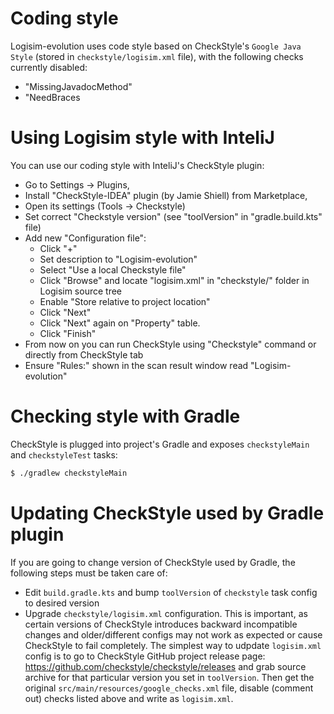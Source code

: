 # Coding style #

Logisim-evolution uses code style based on CheckStyle's `Google Java Style` (stored
in `checkstyle/logisim.xml` file), with the following checks currently disabled:

* "MissingJavadocMethod"
* "NeedBraces

# Using Logisim style with InteliJ #

You can use our coding style with InteliJ's CheckStyle plugin:

* Go to Settings -> Plugins,
* Install "CheckStyle-IDEA" plugin (by Jamie Shiell) from Marketplace,
* Open its settings (Tools -> Checkstyle)
* Set correct "Checkstyle version" (see "toolVersion" in "gradle.build.kts" file)
* Add new "Configuration file":
  * Click "+"
  * Set description to "Logisim-evolution"
  * Select "Use a local Checkstyle file"
  * Click "Browse" and locate "logisim.xml" in "checkstyle/" folder in Logisim source tree
  * Enable "Store relative to project location"
  * Click "Next"
  * Click "Next" again on "Property" table.
  * Click "Finish"
* From now on you can run CheckStyle using "Checkstyle" command or directly from CheckStyle tab
* Ensure "Rules:" shown in the scan result window read "Logisim-evolution"

# Checking style with Gradle #

CheckStyle is plugged into project's Gradle and exposes `checkstyleMain` and
`checkstyleTest` tasks:

```bash
$ ./gradlew checkstyleMain
```

# Updating CheckStyle used by Gradle plugin #

If you are going to change version of CheckStyle used by Gradle, the following steps
must be taken care of:

* Edit `build.gradle.kts` and bump `toolVersion` of `checkstyle` task config to desired version
* Upgrade `checkstyle/logisim.xml` configuration. This is important, as certain versions of
  CheckStyle introduces backward incompatible changes and older/different configs may not
  work as expected or cause CheckStyle to fail completely. The simplest way to udpdate 
  `logisim.xml` config is to go to CheckStyle GitHub project release page:
  https://github.com/checkstyle/checkstyle/releases and grab source archive for that particular
  version you set in `toolVersion`. Then get the original `src/main/resources/google_checks.xml`
  file, disable (comment out) checks listed above and write as `logisim.xml`.


